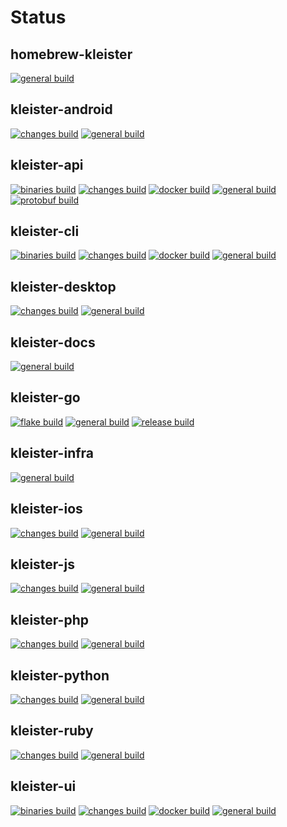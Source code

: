 # Status

## homebrew-kleister
[![general build](https://github.com/kleister/homebrew-kleister/actions/workflows/general.yml/badge.svg)](https://github.com/kleister/homebrew-kleister/actions/workflows/general.yml)

## kleister-android
[![changes build](https://github.com/kleister/kleister-android/actions/workflows/changes.yml/badge.svg)](https://github.com/kleister/kleister-android/actions/workflows/changes.yml) [![general build](https://github.com/kleister/kleister-android/actions/workflows/general.yml/badge.svg)](https://github.com/kleister/kleister-android/actions/workflows/general.yml)

## kleister-api
[![binaries build](https://github.com/kleister/kleister-api/actions/workflows/binaries.yml/badge.svg)](https://github.com/kleister/kleister-api/actions/workflows/binaries.yml) [![changes build](https://github.com/kleister/kleister-api/actions/workflows/changes.yml/badge.svg)](https://github.com/kleister/kleister-api/actions/workflows/changes.yml) [![docker build](https://github.com/kleister/kleister-api/actions/workflows/docker.yml/badge.svg)](https://github.com/kleister/kleister-api/actions/workflows/docker.yml) [![general build](https://github.com/kleister/kleister-api/actions/workflows/general.yml/badge.svg)](https://github.com/kleister/kleister-api/actions/workflows/general.yml) [![protobuf build](https://github.com/kleister/kleister-api/actions/workflows/protobuf.yml/badge.svg)](https://github.com/kleister/kleister-api/actions/workflows/protobuf.yml)

## kleister-cli
[![binaries build](https://github.com/kleister/kleister-cli/actions/workflows/binaries.yml/badge.svg)](https://github.com/kleister/kleister-cli/actions/workflows/binaries.yml) [![changes build](https://github.com/kleister/kleister-cli/actions/workflows/changes.yml/badge.svg)](https://github.com/kleister/kleister-cli/actions/workflows/changes.yml) [![docker build](https://github.com/kleister/kleister-cli/actions/workflows/docker.yml/badge.svg)](https://github.com/kleister/kleister-cli/actions/workflows/docker.yml) [![general build](https://github.com/kleister/kleister-cli/actions/workflows/general.yml/badge.svg)](https://github.com/kleister/kleister-cli/actions/workflows/general.yml)

## kleister-desktop
[![changes build](https://github.com/kleister/kleister-desktop/actions/workflows/changes.yml/badge.svg)](https://github.com/kleister/kleister-desktop/actions/workflows/changes.yml) [![general build](https://github.com/kleister/kleister-desktop/actions/workflows/general.yml/badge.svg)](https://github.com/kleister/kleister-desktop/actions/workflows/general.yml)

## kleister-docs
[![general build](https://github.com/kleister/kleister-docs/actions/workflows/general.yml/badge.svg)](https://github.com/kleister/kleister-docs/actions/workflows/general.yml)

## kleister-go
[![flake build](https://github.com/kleister/kleister-go/actions/workflows/flake.yml/badge.svg)](https://github.com/kleister/kleister-go/actions/workflows/flake.yml) [![general build](https://github.com/kleister/kleister-go/actions/workflows/general.yml/badge.svg)](https://github.com/kleister/kleister-go/actions/workflows/general.yml) [![release build](https://github.com/kleister/kleister-go/actions/workflows/release.yml/badge.svg)](https://github.com/kleister/kleister-go/actions/workflows/release.yml)

## kleister-infra
[![general build](https://github.com/kleister/kleister-infra/actions/workflows/general.yml/badge.svg)](https://github.com/kleister/kleister-infra/actions/workflows/general.yml)

## kleister-ios
[![changes build](https://github.com/kleister/kleister-ios/actions/workflows/changes.yml/badge.svg)](https://github.com/kleister/kleister-ios/actions/workflows/changes.yml) [![general build](https://github.com/kleister/kleister-ios/actions/workflows/general.yml/badge.svg)](https://github.com/kleister/kleister-ios/actions/workflows/general.yml)

## kleister-js
[![changes build](https://github.com/kleister/kleister-js/actions/workflows/changes.yml/badge.svg)](https://github.com/kleister/kleister-js/actions/workflows/changes.yml) [![general build](https://github.com/kleister/kleister-js/actions/workflows/general.yml/badge.svg)](https://github.com/kleister/kleister-js/actions/workflows/general.yml)

## kleister-php
[![changes build](https://github.com/kleister/kleister-php/actions/workflows/changes.yml/badge.svg)](https://github.com/kleister/kleister-php/actions/workflows/changes.yml) [![general build](https://github.com/kleister/kleister-php/actions/workflows/general.yml/badge.svg)](https://github.com/kleister/kleister-php/actions/workflows/general.yml)

## kleister-python
[![changes build](https://github.com/kleister/kleister-python/actions/workflows/changes.yml/badge.svg)](https://github.com/kleister/kleister-python/actions/workflows/changes.yml) [![general build](https://github.com/kleister/kleister-python/actions/workflows/general.yml/badge.svg)](https://github.com/kleister/kleister-python/actions/workflows/general.yml)

## kleister-ruby
[![changes build](https://github.com/kleister/kleister-ruby/actions/workflows/changes.yml/badge.svg)](https://github.com/kleister/kleister-ruby/actions/workflows/changes.yml) [![general build](https://github.com/kleister/kleister-ruby/actions/workflows/general.yml/badge.svg)](https://github.com/kleister/kleister-ruby/actions/workflows/general.yml)

## kleister-ui
[![binaries build](https://github.com/kleister/kleister-ui/actions/workflows/binaries.yml/badge.svg)](https://github.com/kleister/kleister-ui/actions/workflows/binaries.yml) [![changes build](https://github.com/kleister/kleister-ui/actions/workflows/changes.yml/badge.svg)](https://github.com/kleister/kleister-ui/actions/workflows/changes.yml) [![docker build](https://github.com/kleister/kleister-ui/actions/workflows/docker.yml/badge.svg)](https://github.com/kleister/kleister-ui/actions/workflows/docker.yml) [![general build](https://github.com/kleister/kleister-ui/actions/workflows/general.yml/badge.svg)](https://github.com/kleister/kleister-ui/actions/workflows/general.yml)
